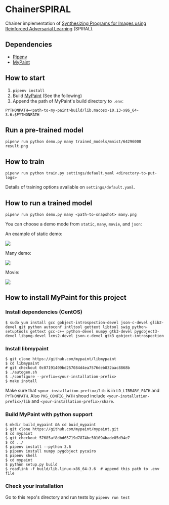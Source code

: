 # ChainerSPIRAL

Chainer implementation of [Synthesizing Programs for Images using Reinforced Adversarial Learning](https://arxiv.org/abs/1804.01118) (SPIRAL).

## Dependencies

- [Pipenv](https://pipenv.readthedocs.io/en/latest/)
- [MyPaint](https://github.com/mypaint/mypaint)

## How to start

1. `pipenv install`
2. Build [MyPaint](https://github.com/mypaint/mypaint) (See the following)
3. Append the path of MyPaint's build directory to `.env`:

```
PYTHONPATH=<path-to-my-paint>build/lib.macosx-10.13-x86_64-3.6:$PYTHONPATH
```

## Run a pre-trained model

`pipenv run python demo.py many trained_models/mnist/64296000 result.png`

## How to train

`pipenv run python train.py settings/default.yaml <directory-to-put-logs>`

Details of training options available on `settings/default.yaml`.

## How to run a trained model

`pipenv run python demo.py many <path-to-snapshot> many.png`

You can choose a demo mode from `static`, `many`, `movie`, and `json`:

An example of static demo:

![](images/static.png)

Many demo:

![](images/many.png)

Movie:

![](images/movie.gif)

## How to install MyPaint for this project

### Install dependencies (CentOS)

```
$ sudo yum install gcc gobject-introspection-devel json-c-devel glib2-devel git python autoconf intltool gettext libtool swig python-setuptools gettext gcc-c++ python-devel numpy gtk3-devel pygobject3-devel libpng-devel lcms2-devel json-c-devel gtk3 gobject-introspection
```

### Install libmypaint

```
$ git clone https://github.com/mypaint/libmypaint
$ cd libmypaint
# git checkout 0c07191409bd257084d4ea7576deb832aac8868b
$ ./autogen.sh
$ ./configure --prefix=<your-installation-prefix>
$ make install
```

Make sure that `<your-installation-prefix>/lib` is in `LD_LIBRARY_PATH` and `PYTHONPATH`. Also `PKG_CONFIG_PATH` shoud include `<your-installation-prefix>/lib` and `<your-installation-prefix>/share`.

### Build MyPaint with python support

```
$ mkdir build_mypaint && cd buid_mypaint
$ git clone https://github.com/mypaint/mypaint.git
$ cd mypaint
$ git checkout 57685af8dbd65719d7874bc501094bade85d94e7
$ cd ../
$ pipenv install --python 3.6
$ pipenv install numpy pygobject pycairo
$ pipenv shell
$ cd mypaint
$ python setup.py build
$ readlink -f build/lib.linux-x86_64-3.6  # append this path to .env file
```

### Check your installation

Go to this repo's directory and run tests by `pipenv run test`
